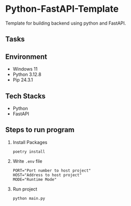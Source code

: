 # Python-FastAPI-Template
Template for building backend using python and FastAPI.

## Tasks

## Environment

- Windows 11
- Python 3.12.8
- Pip 24.3.1

## Tech Stacks

- Python
- FastAPI

## Steps to run program

1. Install Packages
   ```shell
   poetry install
   ```

2. Write `.env` file
   ```text
   PORT="Port number to host project"
   HOST="Address to host project"
   MODE="Runtime Mode"
   ```

3. Run project
   ```shell
   python main.py
   ```
